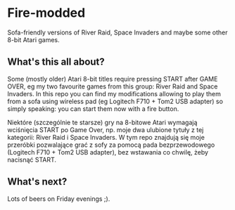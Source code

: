 # Fire-modded

Sofa-friendly versions of River Raid, Space Invaders and maybe some other 8-bit Atari games.

## What's this all about?

Some (mostly older) Atari 8-bit titles require pressing START after GAME OVER, eg my two favourite games from this group: River Raid and Space Invaders. In this repo you can find my modifications allowing to play them from a sofa using wireless pad (eg Logitech F710 + Tom2 USB adapter) so simply speaking: you can start them now with a fire button.

Niektóre (szczególnie te starsze) gry na 8-bitowe Atari wymagają wciśnięcia START po Game Over, np. moje dwa ulubione tytuły z tej kategorii: River Raid i Space Invaders. W tym repo znajdują się moje przeróbki pozwalające grać z sofy za pomocą pada bezprzewodowego (Logitech F710 + Tom2 USB adapter), bez wstawania co chwilę, żeby nacisnąć START.

## What's next?

Lots of beers on Friday evenings ;).
